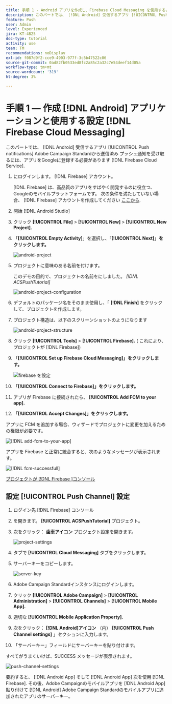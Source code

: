 ```yaml
---
title: 手順 1 - Android アプリを作成し、Firebase Cloud Messaging を使用するように設定する
description: このパートでは、 [!DNL Android] 受信するアプリ [!UICONTROL Push notifications] Adobe Campaign Standardから送信済み プッシュ通知を受け取るには、アプリをGoogleに登録する必要があります [!DNL Firebase Cloud Service].
feature: Push
user: Admin
level: Experienced
jira: KT-4825
doc-type: tutorial
activity: use
team: TM
recommendations: noDisplay
exl-id: f087d9f2-cce9-4903-977f-3c5b47522c06
source-git-commit: 0ad82fb0533ed8fc2a85c2a32c7e54deef14d05a
workflow-type: tm+mt
source-wordcount: '319'
ht-degree: 3%

---
```


# 手順 1 — 作成 [!DNL Android] アプリケーションと使用する設定 [!DNL Firebase Cloud Messaging]

このパートでは、 [!DNL Android] 受信するアプリ [!UICONTROL Push notifications] Adobe Campaign Standardから送信済み プッシュ通知を受け取るには、アプリをGoogleに登録する必要があります [!DNL Firebase Cloud Service].

1. にログインします。 [!DNL Firebase] アカウント。

   [!DNL Firebase] は、高品質のアプリをすばやく開発するのに役立つ、Googleのモバイルプラットフォームです。 次の条件を満たしていない場合、 [!DNL Firebase] アカウントを作成してください [ここから](https://firebase.google.com).

2. 開始 [!DNL Android Studio]
3. クリック **[!UICONTROL File]** > **[!UICONTROL New]** > **[!UICONTROL New Project].**
4. 「**[!UICONTROL Empty Activity]**」を選択し、「**[!UICONTROL Next]」をクリックします。**

   ![android-project](assets/android-project.PNG)

5. プロジェクトに意味のある名前を付けます。

   このデモの目的で、プロジェクトの名前をにしました。 *[!DNL ACSPushTutorial]*

   ![android-project-configuration](assets/android-project-configuration.PNG)

6. デフォルトのパッケージ名をそのまま使用し、「 **[!DNL Finish]** をクリックして、プロジェクトを作成します。
7. プロジェクト構造は、以下のスクリーンショットのようになります

   ![android-project-structure](assets/android-project-structure.PNG)

8. クリック **[!UICONTROL Tools]** > **[!UICONTROL Firebase].** ( これにより、プロジェクトが [!DNL Firebase])
9. 「**[!UICONTROL Set up Firebase Cloud Messaging]」をクリックします。**

   ![firebase を設定](assets/android-project-firebase-messaging.PNG)

10. 「**[!UICONTROL Connect to Firebase]」をクリックします。**
11. アプリが Firebase に接続されたら、 **[!UICONTROL Add FCM to your app].**
12. 「**[!UICONTROL Accept Changes]」をクリックします。**

   アプリに FCM を追加する場合、ウィザードでプロジェクトに変更を加えるための権限が必要です。

   ![[!DNL add-fcm-to-your-app]](assets/firebase-add-fcm-to-app.PNG)

アプリを Firebase と正常に統合すると、次のようなメッセージが表示されます。

![[!DNL fcm-successfull]](assets/android-firebase-success.PNG)

[プロジェクトが [!DNL Firebase ]コンソール](https://console.firebase.google.com/)

## 設定 [!UICONTROL Push Channel] 設定

1. ログイン先 [!DNL Firebase] コンソール
2. を開きます。 **[!UICONTROL ACSPushTutorial]** プロジェクト。
3. 次をクリック： **歯車アイコン** プロジェクト設定を開きます。

   ![project-settings](assets/firebase-project-settings.PNG)

4. タブで **[!UICONTROL Cloud Messaging]** タブをクリックします。
5. サーバーキーをコピーします。

   ![server-key](assets/firebase-server-key.PNG)

6. Adobe Campaign Standardインスタンスにログインします。
7. クリック **[!UICONTROL Adobe Campaign]** > **[!UICONTROL Administration]** > **[!UICONTROL Channels]** > **[!UICONTROL Mobile App].**
8. 適切な **[!UICONTROL Mobile Application Property].**
9. 次をクリック： **[!DNL Android]アイコン** （内） **[!UICONTROL Push Channel settings]** 」セクションに入力します。
10. 「サーバーキー」フィールドにサーバーキーを貼り付けます。

すべてがうまくいけば、SUCCESS メッセージが表示されます。

![push-channel-settings](assets/push-channel-settings.PNG)

要約すると、 [!DNL Android App] そして [!DNL Android App] 次を使用 [!DNL Firebase]. その後、Adobe Campaignのモバイルアプリを [!DNL Android App] 貼り付けて [!DNL Android] Adobe Campaign Standardのモバイルアプリに追加されたアプリのサーバーキー。
